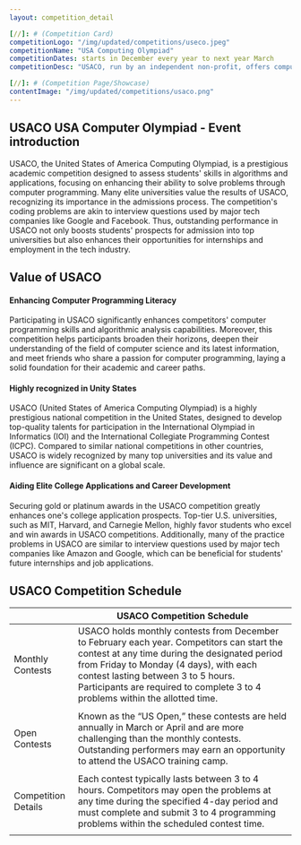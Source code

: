 ```yaml
---
layout: competition_detail

[//]: # (Competition Card)
competitionLogo: "/img/updated/competitions/useco.jpeg"
competitionName: "USA Computing Olympiad"
competitionDates: starts in December every year to next year March 
competitionDesc: "USACO, run by an independent non-profit, offers computer science education and competitions for middle school students globally."

[//]: # (Competition Page/Showcase)
contentImage: "/img/updated/competitions/usaco.png"
---
```


## USACO USA Computer Olympiad - Event introduction

USACO, the United States of America Computing Olympiad, is a prestigious academic competition designed to assess students' skills in algorithms and applications, focusing on enhancing their ability to solve problems through computer programming. Many elite universities value the results of USACO, recognizing its importance in the admissions process. The competition's coding problems are akin to interview questions used by major tech companies like Google and Facebook. Thus, outstanding performance in USACO not only boosts students' prospects for admission into top universities but also enhances their opportunities for internships and employment in the tech industry.

## Value of USACO

#### Enhancing Computer Programming Literacy  
Participating in USACO significantly enhances competitors' computer programming skills and algorithmic analysis capabilities. Moreover, this competition helps participants broaden their horizons, deepen their understanding of the field of computer science and its latest information, and meet friends who share a passion for computer programming, laying a solid foundation for their academic and career paths.

#### Highly recognized in Unity States  
USACO (United States of America Computing Olympiad) is a highly prestigious national competition in the United States, designed to develop top-quality talents for participation in the International Olympiad in Informatics (IOI) and the International Collegiate Programming Contest (ICPC). Compared to similar national competitions in other countries, USACO is widely recognized by many top universities and its value and influence are significant on a global scale.

#### Aiding Elite College Applications and Career Development  
Securing gold or platinum awards in the USACO competition greatly enhances one's college application prospects. Top-tier U.S. universities, such as MIT, Harvard, and Carnegie Mellon, highly favor students who excel and win awards in USACO competitions. Additionally, many of the practice problems in USACO are similar to interview questions used by major tech companies like Amazon and Google, which can be beneficial for students' future internships and job applications.

## USACO Competition Schedule

|              |      **USACO Competition Schedule**                     |
| ------------------------------------    | ------------------------------ |
|                Monthly Contests         | USACO holds monthly contests from December to February each year. Competitors can start the contest at any time during the designated period from Friday to Monday (4 days), with each contest lasting between 3 to 5 hours. Participants are required to complete 3 to 4 problems within the allotted time. |
| |
|                  Open Contests          | Known as the “US Open,” these contests are held annually in March or April and are more challenging than the monthly contests. Outstanding performers may earn an opportunity to attend the USACO training camp.  |
| |
|               Competition Details       | Each contest typically lasts between 3 to 4 hours. Competitors may open the problems at any time during the specified 4-day period and must complete and submit 3 to 4 programming problems within the scheduled contest time.  |
| |

